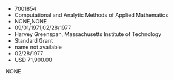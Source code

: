 * 7001854
* Computational and Analytic Methods of Applied Mathematics
* NONE,NONE
* 09/01/1971,02/28/1977
* Harvey Greenspan, Massachusetts Institute of Technology
* Standard Grant
*   name not available
* 02/28/1977
* USD 71,900.00

NONE